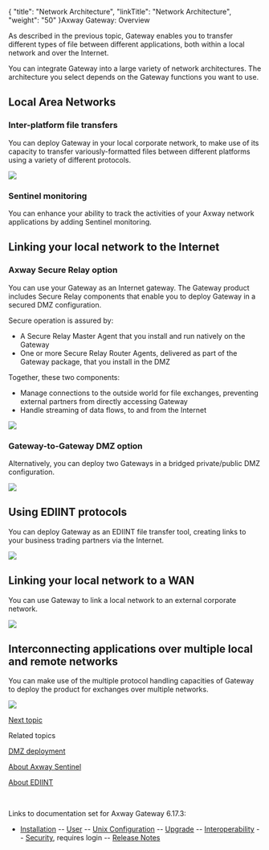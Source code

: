{
    "title": "Network Architecture",
    "linkTitle": "Network Architecture",
    "weight": "50"
}<span class="mc-variable axway_variables.Component_Long_Name variable">Axway Gateway</span>: Overview

As described in the previous topic, Gateway enables you to transfer different types of file between different applications, both within a local network and over the Internet.

You can integrate Gateway into a large variety of network architectures. The architecture you select depends on the Gateway functions you want to use.

## Local Area Networks

### Inter-platform file transfers

You can deploy Gateway in your local corporate network, to make use of its capacity to transfer variously-formatted files between different platforms using a variety of different protocols.

<img src="/Images/Gateway/Archi2_Sentinel_756x613.png" class="maxWidth" />

### Sentinel monitoring

You can enhance your ability to track the activities of your Axway network applications by adding Sentinel monitoring.

## Linking your local network to the Internet

### <span class="mc-variable axway_variables.Company_Name variable">Axway</span> <span class="mc-variable suite_variables.SecureRelayName variable">Secure Relay</span> option

You can use your Gateway as an Internet gateway. The Gateway product includes <span class="mc-variable suite_variables.SecureRelayName variable">Secure Relay</span> components that enable you to deploy Gateway in a secured DMZ configuration.

Secure operation is assured by:

-   A Secure Relay Master Agent that you install and run natively on the Gateway
-   One or more Secure Relay Router Agents, delivered as part of the Gateway package, that you install in the DMZ

Together, these two components:

-   Manage connections to the outside world for file exchanges, preventing external partners from directly accessing Gateway
-   Handle streaming of data flows, to and from the Internet

<img src="/Images/Gateway/Archi4_Internet_756x586.png" class="maxWidth" />

### Gateway-to-Gateway DMZ option

Alternatively, you can deploy two Gateways in a bridged private/public DMZ configuration.

<img src="/Images/Gateway/Archi_DMZ_2GTW_756x567.png" class="maxWidth" />

## Using EDIINT protocols

You can deploy Gateway as an EDIINT file transfer tool, creating links to your business trading partners via the Internet.

<img src="/Images/Gateway/Archi_EDIINT_756x578.png" class="maxWidth" />

## Linking your local network to a WAN

You can use Gateway to link a local network to an external corporate network.

<img src="/Images/Gateway/Archi_WAN_756x587.png" class="maxWidth" />

## Interconnecting applications over multiple local and remote networks

You can make use of the multiple protocol handling capacities of Gateway to deploy the product for exchanges over multiple networks.

<img src="/Images/Gateway/Archi_Multi_4_756x866.png" class="maxWidth" />

[Next topic](../ov_file_transfers)

Related topics

[DMZ deployment](../ov_dmz_deployment)

[About Axway Sentinel](../../connectors_about/sentinel_about)

[About EDIINT](../../protocols_about/ediint_about)

 

Links to documentation set for Axway Gateway <span class="mc-variable axway_variables.Release_Number variable">6.17.3</span>:

-   [Installation](#) -- [User](#) -- [Unix Configuration](#) -- [Upgrade](#) -- [Interoperability](#) -- [Security](#), requires login -- [Release Notes](#)
